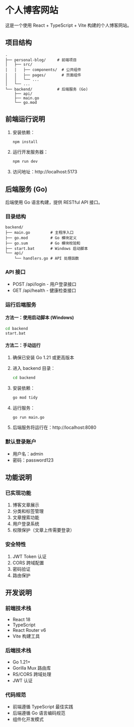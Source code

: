 # 个人博客网站

这是一个使用 React + TypeScript + Vite 构建的个人博客网站。

## 项目结构

```
.
├── personal-blog/     # 前端项目
│   ├── src/
│   │   ├── components/  # 公共组件
│   │   ├── pages/       # 页面组件
│   │   └── ...
│   └── ...
└── backend/           # 后端服务 (Go)
    ├── api/
    ├── main.go
    └── go.mod
```

## 前端运行说明

1. 安装依赖：

   ```bash
   npm install
   ```

2. 运行开发服务器：

   ```bash
   npm run dev
   ```

3. 访问地址：http://localhost:5173

## 后端服务 (Go)

后端使用 Go 语言构建，提供 RESTful API 接口。

### 目录结构

```
backend/
├── main.go         # 主程序入口
├── go.mod          # Go 模块定义
├── go.sum          # Go 模块校验和
├── start.bat       # Windows 启动脚本
└── api/
    └── handlers.go # API 处理函数
```

### API 接口

- POST /api/login - 用户登录接口
- GET /api/health - 健康检查接口

### 运行后端服务

#### 方法一：使用启动脚本 (Windows)

```bash
cd backend
start.bat
```

#### 方法二：手动运行

1. 确保已安装 Go 1.21 或更高版本
2. 进入 backend 目录：
   ```bash
   cd backend
   ```
3. 安装依赖：
   ```bash
   go mod tidy
   ```
4. 运行服务：

   ```bash
   go run main.go
   ```

5. 后端服务将运行在：http://localhost:8080

### 默认登录账户

- 用户名：admin
- 密码：password123

## 功能说明

### 已实现功能

1. 博客文章展示
2. 分类和标签管理
3. 文章搜索功能
4. 用户登录系统
5. 权限保护（文章上传需要登录）

### 安全特性

1. JWT Token 认证
2. CORS 跨域配置
3. 密码验证
4. 路由保护

## 开发说明

### 前端技术栈

- React 18
- TypeScript
- React Router v6
- Vite 构建工具

### 后端技术栈

- Go 1.21+
- Gorilla Mux 路由库
- RS/CORS 跨域处理
- JWT 认证

### 代码规范

- 前端遵循 TypeScript 最佳实践
- 后端遵循 Go 语言编码规范
- 组件化开发模式
